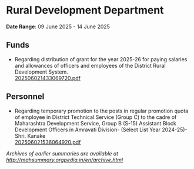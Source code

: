 # Rural Development Department

**Date Range**: 09 June 2025 - 14 June 2025


## Funds
- Regarding distribution of grant for the year 2025-26 for paying salaries and allowances of officers and employees of the District Rural Development System.\
  [202506021433069720.pdf](https://gr.maharashtra.gov.in/Site/Upload/Government%20Resolutions/English/202506021433069720.pdf)

## Personnel
- Regarding temporary promotion to the posts in regular promotion quota of employee in District Technical Service (Group C) to the cadre of Maharashtra Development Service, Group B (S-15) Assistant Block Development Officers in Amravati Division- (Select List Year 2024-25)- Shri. Kanake\
  [202506021536064920.pdf](https://gr.maharashtra.gov.in/Site/Upload/Government%20Resolutions/English/202506021536064920.pdf)


*Archives of earlier summaries are available at http://mahsummary.orgpedia.in/en/archive.html*